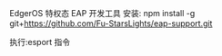 <!--
 * Copyright (c) 2022 EdgerOS Team.
 * All rights reserved.
 * 
 * Detailed license information can be found in the LICENSE file.
 * 
 * @Author       : Fu Wenhao <fuwenhao@acoinfo.com>
 * @Date         : 2023-02-02 10:22:57
 * @LastEditors  : Fu Wenhao <fuwenhao@acoinfo.com>
 * @LastEditTime : 2023-02-02 10:35:13
-->
EdgerOS 特权态 EAP 开发工具
安装:
    npm install -g git+https://github.com/Fu-StarsLights/eap-support.git

执行:esport 指令

